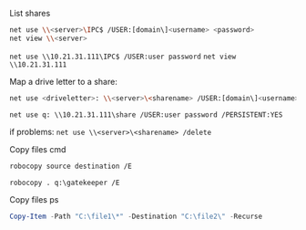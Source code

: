 
List shares
```sh
net use \\<server>\IPC$ /USER:[domain\]<username> <password>
net view \\<server>
```

`net use \\10.21.31.111\IPC$ /USER:user password`
`net view \\10.21.31.111`

Map a drive letter to a share:
```sh
net use <driveletter>: \\<server>\<sharename> /USER:[domain\]<username> <password> /PERSISTENT:YES
```

`net use q: \\10.21.31.111\share /USER:user password /PERSISTENT:YES`

if problems:
`net use \\<server>\<sharename> /delete`


Copy files cmd
```sh
robocopy source destination /E
```

`robocopy . q:\gatekeeper /E`

Copy files ps
```powershell
Copy-Item -Path "C:\file1\*" -Destination "C:\file2\" -Recurse
```
